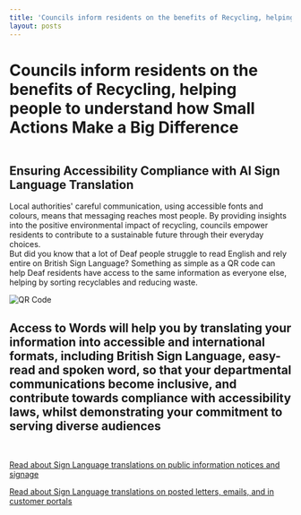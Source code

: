 ```yaml
---
title: 'Councils inform residents on the benefits of Recycling, helping people to understand how Small Actions Make a Big Difference'
layout: posts
---
```


# Councils inform residents on the benefits of Recycling, helping people to understand how Small Actions Make a Big Difference

![]()

## Ensuring Accessibility Compliance with AI Sign Language Translation

Local authorities' careful communication, using accessible fonts and colours, means that messaging reaches most people.  By providing insights into the positive environmental impact of recycling, councils empower residents to contribute to a sustainable future through their everyday choices.  
But did you know that a lot of Deaf people struggle to read English and rely entire on British Sign Language?
Something as simple as a QR code can help Deaf residents have access to the same information as everyone else, helping by sorting recyclables and reducing waste.

![QR Code](/posts/images/qr-contact.png)

## Access to Words will help you by translating your information into accessible and international formats, including British Sign Language, easy-read and spoken word, so that your departmental communications become inclusive, and contribute towards compliance with accessibility laws, whilst demonstrating your commitment to serving diverse audiences

<br/>

[Read about Sign Language translations on public information notices and signage](/solutions/gazette)

[Read about Sign Language translations on posted letters, emails, and in customer portals](/solutions/correspondent)
